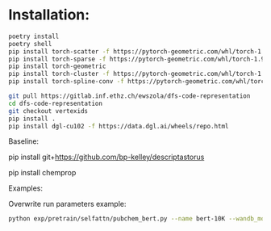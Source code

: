 # Installation:


```bash
poetry install
poetry shell
pip install torch-scatter -f https://pytorch-geometric.com/whl/torch-1.9.0+cu102.html
pip install torch-sparse -f https://pytorch-geometric.com/whl/torch-1.9.0+cu102.html
pip install torch-geometric
pip install torch-cluster -f https://pytorch-geometric.com/whl/torch-1.9.0+cu102.html
pip install torch-spline-conv -f https://pytorch-geometric.com/whl/torch-1.9.0+cu102.html

git pull https://gitlab.inf.ethz.ch/ewszola/dfs-code-representation
cd dfs-code-representation
git checkout vertexids
pip install . 
pip install dgl-cu102 -f https://data.dgl.ai/wheels/repo.html
```

Baseline:

pip install git+https://github.com/bp-kelley/descriptastorus

pip install chemprop

Examples:

Overwrite run parameters example:

```bash
python exp/pretrain/selfattn/pubchem_bert.py --name bert-10K --wandb_mode offline --overwrite '{"training" : {"n_epochs" : 1}, "data" : {"n_iter_per_split" : 2}}'
```